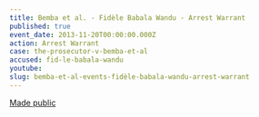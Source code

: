```yaml
---
title: Bemba et al. - Fidèle Babala Wandu - Arrest Warrant
published: true
event_date: 2013-11-20T00:00:00.000Z
action: Arrest Warrant
case: the-prosecutor-v-bemba-et-al
accused: fid-le-babala-wandu
youtube:
slug: bemba-et-al-events-fidèle-babala-wandu-arrest-warrant
---
```



[Made public](http://www.icc-cpi.int/iccdocs/doc/doc1694691.pdf)